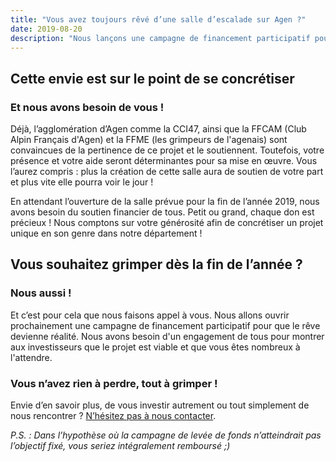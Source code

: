 ```yaml
---
title: "Vous avez toujours rêvé d’une salle d’escalade sur Agen ?"
date: 2019-08-20
description: "Nous lançons une campagne de financement participatif pour que le rêve devienne réalité"
---
```


## Cette envie est sur le point de se concrétiser
### Et nous avons besoin de vous !

Déjà, l’agglomération d’Agen comme la CCI47, ainsi que la FFCAM (Club Alpin Français d'Agen) et la FFME (les grimpeurs de l'agenais) sont convaincues de la pertinence de ce projet et le soutiennent. Toutefois, votre présence et votre aide seront déterminantes pour sa mise en œuvre.
Vous l’aurez compris : plus la création de cette salle aura de soutien de votre part et plus vite elle pourra voir le jour !

En attendant l’ouverture de la salle prévue pour la fin de l’année 2019, nous avons besoin du soutien financier de tous. Petit ou grand, chaque don est précieux ! Nous comptons sur votre générosité afin de concrétiser un projet unique en son genre dans notre département !

## Vous souhaitez grimper dès la fin de l’année ?
### Nous aussi !

Et c’est pour cela que nous faisons appel à vous.
Nous allons ouvrir prochainement une campagne de financement participatif pour que le rêve devienne réalité.
Nous avons besoin d'un engagement de tous pour montrer aux investisseurs que le projet est viable et que vous êtes nombreux à l'attendre.

### Vous n’avez rien à perdre, tout à grimper !

Envie d’en savoir plus, de vous investir autrement ou tout simplement de nous rencontrer ? [N’hésitez pas à nous contacter](mailto:contact@escalade-agen.fr).

*P.S. : Dans l’hypothèse où la campagne de levée de fonds n’atteindrait pas l’objectif fixé, vous seriez intégralement remboursé ;)*